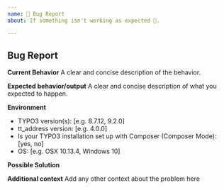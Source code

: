 ```yaml
---
name: 🐛 Bug Report
about: If something isn't working as expected 🤔.

---
```


## Bug Report

**Current Behavior**
A clear and concise description of the behavior.

**Expected behavior/output**
A clear and concise description of what you expected to happen.

**Environment**
- TYPO3 version(s): [e.g. 8.7.12, 9.2.0]
- tt_address version: [e.g. 4.0.0]
- Is your TYPO3 installation set up with Composer (Composer Mode): [yes, no]
- OS: [e.g. OSX 10.13.4, Windows 10]

**Possible Solution**
<!--- Only if you have suggestions on a fix for the bug -->

**Additional context**
Add any other context about the problem here